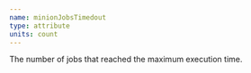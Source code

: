 ```yaml
---
name: minionJobsTimedout
type: attribute
units: count
---
```


The number of jobs that reached the maximum execution time.